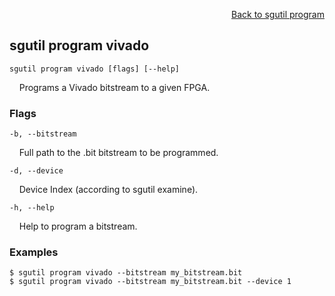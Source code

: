 <div id="readme" class="Box-body readme blob js-code-block-container">
<article class="markdown-body entry-content p-3 p-md-6" itemprop="text">
<p align="right">
<a href="https://github.com/fpgasystems/sgrt/blob/main/cli/manual/sgutil-program.md#sgutil-program">Back to sgutil program</a>
</p>

## sgutil program vivado

<code>sgutil program vivado [flags] [--help]</code>
<p>
  &nbsp; &nbsp; Programs a Vivado bitstream to a given FPGA.
</p>

### Flags
<code>-b, --bitstream <string></code>
<p>
  &nbsp; &nbsp; Full path to the .bit bitstream to be programmed.
</p>

<code>-d, --device <string></code>
<p>
  &nbsp; &nbsp; Device Index (according to sgutil examine).
</p>

<!-- <code>    --driver <string></code>
<p>
  &nbsp; &nbsp; Driver (.ko) file path.
</p> -->

<!-- <code>-l, --ltx <string></code>
<p>
  &nbsp; &nbsp; Specifies a .ltx debug probes file.
</p>

<code>-n, --name <string></code>
<p>
  &nbsp; &nbsp; FPGA's device name. See <a href="https://github.com/fpgasystems/sgrt/blob/main/cli/manual/sgutil-get-device.md">sgutil get device</a>.
</p>

<code>-s, --serial <string></code>
<p>
  &nbsp; &nbsp; FPGA's serial number. See <a href="https://github.com/fpgasystems/sgrt/blob/main/cli/manual/sgutil-get-serial.md">sgutil get serial</a>.
</p> -->

<code>-h, --help <string></code>
<p>
  &nbsp; &nbsp; Help to program a bitstream.
</p>

### Examples
```
$ sgutil program vivado --bitstream my_bitstream.bit 
$ sgutil program vivado --bitstream my_bitstream.bit --device 1 
```